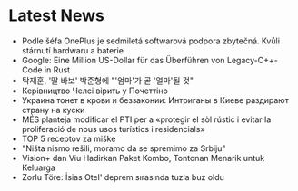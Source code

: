 # Latest News
-  Podle šéfa OnePlus je sedmiletá softwarová podpora zbytečná. Kvůli stárnutí hardwaru a baterie
-  Google: Eine Million US-Dollar für das Überführen von Legacy-C++-Code in Rust
-  탁재훈, '딸 바보' 박준형에 "'엄마'가 곧 '얼마'될 것"
-  Керівництво Челсі вірить у Почеттіно
-  Украина тонет в крови и беззаконии: Интриганы в Киеве раздирают страну на куски
-  MÉS planteja modificar el PTI per a «protegir el sòl rústic i evitar la proliferació de nous usos turístics i residencials»
-  TOP 5 receptov za miške
-  "Ništa nismo rešili, moramo da se spremimo za Srbiju"
-  Vision+ dan Viu Hadirkan Paket Kombo, Tontonan Menarik untuk Keluarga
-  Zorlu Töre: İsias Otel' deprem sırasında tuzla buz oldu
